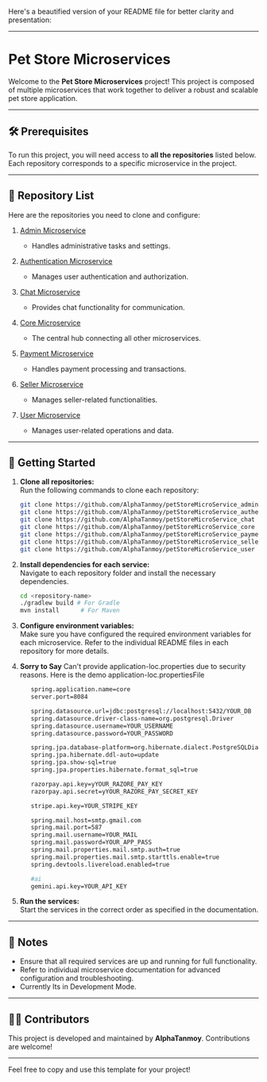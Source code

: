 Here's a beautified version of your README file for better clarity and presentation:  

---

# Pet Store Microservices  

Welcome to the **Pet Store Microservices** project! This project is composed of multiple microservices that work together to deliver a robust and scalable pet store application.

---

## 🛠 Prerequisites  

To run this project, you will need access to **all the repositories** listed below. Each repository corresponds to a specific microservice in the project.

---

## 📂 Repository List  

Here are the repositories you need to clone and configure:  

1. [Admin Microservice](https://github.com/AlphaTanmoy/petStoreMicroService_admin)  
   - Handles administrative tasks and settings.  

2. [Authentication Microservice](https://github.com/AlphaTanmoy/petStoreMicroService_authentication)  
   - Manages user authentication and authorization.  

3. [Chat Microservice](https://github.com/AlphaTanmoy/petStoreMicroService_chat)  
   - Provides chat functionality for communication.  

4. [Core Microservice](https://github.com/AlphaTanmoy/petStoreMicroService_core)  
   - The central hub connecting all other microservices.  

5. [Payment Microservice](https://github.com/AlphaTanmoy/petStoreMicroService_payment)  
   - Handles payment processing and transactions.  

6. [Seller Microservice](https://github.com/AlphaTanmoy/petStoreMicroService_seller)  
   - Manages seller-related functionalities.  

7. [User Microservice](https://github.com/AlphaTanmoy/petStoreMicroService_user)  
   - Manages user-related operations and data.  

---

## 🚀 Getting Started  

1. **Clone all repositories:**  
   Run the following commands to clone each repository:  

   ```bash
   git clone https://github.com/AlphaTanmoy/petStoreMicroService_admin
   git clone https://github.com/AlphaTanmoy/petStoreMicroService_authentication
   git clone https://github.com/AlphaTanmoy/petStoreMicroService_chat
   git clone https://github.com/AlphaTanmoy/petStoreMicroService_core
   git clone https://github.com/AlphaTanmoy/petStoreMicroService_payment
   git clone https://github.com/AlphaTanmoy/petStoreMicroService_seller
   git clone https://github.com/AlphaTanmoy/petStoreMicroService_user
   ```

2. **Install dependencies for each service:**  
   Navigate to each repository folder and install the necessary dependencies.  
   ```bash
   cd <repository-name>
   ./gradlew build # For Gradle
   mvn install      # For Maven
   ```

3. **Configure environment variables:**  
   Make sure you have configured the required environment variables for each microservice. Refer to the individual README files in each repository for more details.

4. **Sorry to Say**
   Can't provide application-loc.properties due to security reasons.
   Here is the demo application-loc.propertiesFile
   ```bash
      spring.application.name=core
      server.port=8084

      spring.datasource.url=jdbc:postgresql://localhost:5432/YOUR_DB
      spring.datasource.driver-class-name=org.postgresql.Driver
      spring.datasource.username=YOUR_USERNAME
      spring.datasource.password=YOUR_PASSWORD

      spring.jpa.database-platform=org.hibernate.dialect.PostgreSQLDialect
      spring.jpa.hibernate.ddl-auto=update
      spring.jpa.show-sql=true
      spring.jpa.properties.hibernate.format_sql=true

      razorpay.api.key=yYOUR_RAZORE_PAY_KEY
      razorpay.api.secret=yYOUR_RAZORE_PAY_SECRET_KEY

      stripe.api.key=YOUR_STRIPE_KEY

      spring.mail.host=smtp.gmail.com
      spring.mail.port=587
      spring.mail.username=YOUR_MAIL
      spring.mail.password=YOUR_APP_PASS
      spring.mail.properties.mail.smtp.auth=true
      spring.mail.properties.mail.smtp.starttls.enable=true
      spring.devtools.livereload.enabled=true

      #ai
      gemini.api.key=YOUR_API_KEY
   ```
   
6. **Run the services:**  
   Start the services in the correct order as specified in the documentation.

---

## 📝 Notes  

- Ensure that all required services are up and running for full functionality.  
- Refer to individual microservice documentation for advanced configuration and troubleshooting.  
- Currently Its in Development Mode.
---

## 👨‍💻 Contributors  

This project is developed and maintained by **AlphaTanmoy**. Contributions are welcome!  

---

Feel free to copy and use this template for your project!
